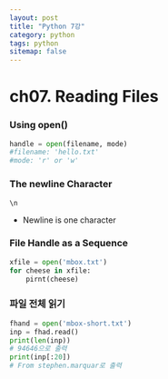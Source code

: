 ```yaml
---
layout: post
title: "Python 7강"
category: python
tags: python
sitemap: false
---
```


# ch07. Reading Files

### Using open()

```python
handle = open(filename, mode)
#filename: 'hello.txt'
#mode: 'r' or 'w'
```

### The newline Character

`\n`

- Newline is one character

### File Handle as a Sequence

```python
xfile = open('mbox.txt')
for cheese in xfile:
    pirnt(cheese)
```

### 파일 전체 읽기

```python
fhand = open('mbox-short.txt')
inp = fhad.read()
print(len(inp))
# 94646으로 출력
print(inp[:20])
# From stephen.marquar로 출력
```

